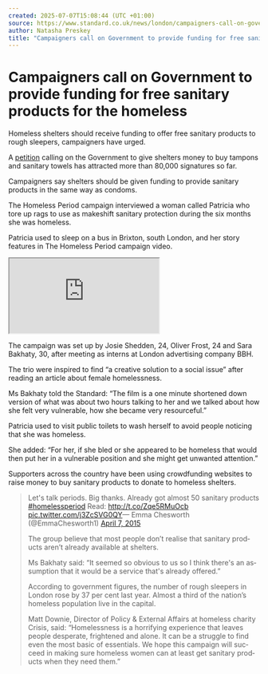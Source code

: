 ```yaml
---
created: 2025-07-07T15:08:44 (UTC +01:00)
source: https://www.standard.co.uk/news/london/campaigners-call-on-government-to-provide-funding-for-free-sanitary-products-for-the-homeless-10179548.html
author: Natasha Preskey
title: "Campaigners call on Government to provide funding for free sanitary products for the homeless"
---
```


# Campaigners call on Government to provide funding for free sanitary products for the homeless

Homeless shelters should receive funding to offer free sanitary products to rough sleepers, campaigners have urged.

A [petition](https://www.change.org/p/help-the-homeless-on-their-period-thehomelessperiod) calling on the Government to give shelters money to buy tampons and sanitary towels has attracted more than 80,000 signatures so far.

Campaigners say shelters should be given funding to provide sanitary products in the same way as condoms.

The Homeless Period campaign interviewed a woman called Patricia who tore up rags to use as makeshift sanitary protection during the six months she was homeless.

Patricia used to sleep on a bus in Brixton, south London, and her story features in The Homeless Period campaign video.

<iframe src="https://www.youtube.com/embed/egDmmfKj7Zs" data-video-id="egDmmfKj7Zs" data-testid="youtube-iframe"></iframe>

The campaign was set up by Josie Shedden, 24, Oliver Frost, 24 and Sara Bakhaty, 30, after meeting as interns at London advertising company BBH.

The trio were inspired to find “a creative solution to a social issue” after reading an article about female homelessness.

Ms Bakhaty told the Standard: “The film is a one minute shortened down version of what was about two hours talking to her and we talked about how she felt very vulnerable, how she became very resourceful.”

Patricia used to visit public toilets to wash herself to avoid people noticing that she was homeless.

She added: “For her, if she bled or she appeared to be homeless that would then put her in a vulnerable position and she might get unwanted attention.”

Supporters across the country have been using crowdfunding websites to raise money to buy sanitary products to donate to homeless shelters.

<blockquote class="twitter-tweet" lang="en">Let's talk periods. Big thanks. Already got almost 50 sanitary products <a rel="nofollow" target="\_blank" href="https://twitter.com/hashtag/homelessperiod?src=hash" class="body-link" data-vars-item-name="BL-65336-https://twitter.com/hashtag/homelessperiod?src=hash" data-vars-event-id="c23">#homelessperiod</a> Read: <a rel="nofollow" target="\_blank" href="https://www.awin1.com/awclick.php?mid=9&amp;id=222025&amp;p=http://t.co/Zqe5RMuOcb" class="body-link" data-vars-item-name="BL-65336-http://t.co/Zqe5RMuOcb" data-vars-event-id="c23">http://t.co/Zqe5RMuOcb</a> <a rel="nofollow" target="\_blank" href="https://www.awin1.com/awclick.php?mid=9&amp;id=222025&amp;p=http://t.co/j3ZcSVG0QY" class="body-link" data-vars-item-name="BL-65336-http://t.co/j3ZcSVG0QY" data-vars-event-id="c23">pic.twitter.com/j3ZcSVG0QY</a>— Emma Chesworth (@EmmaChesworth1) <a rel="nofollow" target="\_blank" href="https://twitter.com/EmmaChesworth1/status/585514349457989633" class="body-link" data-vars-item-name="BL-65336-https://twitter.com/EmmaChesworth1/status/585514349457989633" data-vars-event-id="c23">April 7, 2015</a>

The group believe that most people don’t realise that sanitary products aren’t already available at shelters.

Ms Bakhaty said: “It seemed so obvious to us so I think there's an assumption that it would be a service that's already offered.”

According to government figures, the number of rough sleepers in London rose by 37 per cent last year. Almost a third of the nation’s homeless population live in the capital.

Matt Downie, Director of Policy & External Affairs at homeless charity Crisis, said: “Homelessness is a horrifying experience that leaves people desperate, frightened and alone. It can be a struggle to find even the most basic of essentials. We hope this campaign will succeed in making sure homeless women can at least get sanitary products when they need them.”
